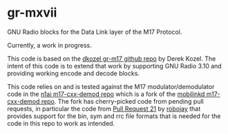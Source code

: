 # gr-mxvii
GNU Radio blocks for the Data Link layer of the M17 Protocol.

Currently, a work in progress.

This code is based on the
[dkozel gr-m17 github repo](https://github.com/dkozel/gr-m17) by Derek Kozel.
The intent of this code is to extend that work by supporting GNU Radio 3.10 and 
providing working encode and decode blocks.

This code relies on and is tested against the M17 modulator/demodulator code in the 
[n1ai m17-cxx-demod repo](https://github.com/n1ai/m17-cxx-demod) which 
is a fork of the 
[mobilinkd m17-cxx-demod repo](https://github.com/mobilinkd/m17-cxx-demod).
The fork has cherry-picked code from pending pull requests, in particular
the code from 
[Pull Request 21](https://github.com/mobilinkd/m17-cxx-demod/pull/21)
by [robojay](https://github.com/robojay)
that provides support for the bin, sym and rrc file formats that is needed
for the code in this repo to work as intended.




